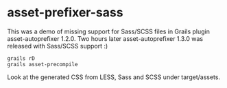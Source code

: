 # asset-prefixer-sass
This was a demo of missing support for Sass/SCSS files in Grails plugin asset-autoprefixer 1.2.0.
Two hours later asset-autoprefixer 1.3.0 was released with Sass/SCSS support :)

````
grails rD
grails asset-precompile
````
Look at the generated CSS from LESS, Sass and SCSS under target/assets.
